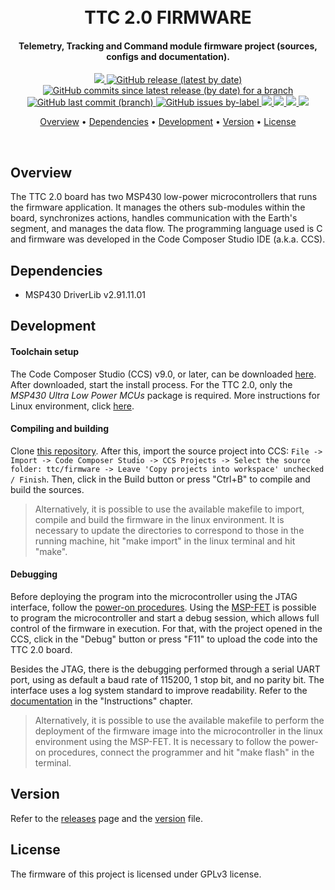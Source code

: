 
<h1 align="center">
    <br>
    TTC 2.0 FIRMWARE
    <br>
</h1>

<h4 align="center">Telemetry, Tracking and Command module firmware project (sources, configs and documentation).</h4>

<p align="center">
    <a href="https://github.com/spacelab-ufsc/spacelab#versioning">
        <img src="https://img.shields.io/badge/status-in%20development-red?style=for-the-badge">
    </a>
    <a href="https://github.com/spacelab-ufsc/ttc2/releases">
        <img alt="GitHub release (latest by date)" src="https://img.shields.io/github/v/release/spacelab-ufsc/ttc2?style=for-the-badge">
    </a>
    <a href="https://github.com/spacelab-ufsc/ttc2/blob/dev_firmware/firmware/version.h">
        <img alt="GitHub commits since latest release (by date) for a branch" src="https://img.shields.io/github/commits-since/spacelab-ufsc/ttc2/latest/dev_firmware?style=for-the-badge">
    </a>
    <a href="https://github.com/spacelab-ufsc/ttc2/commits/master">
        <img alt="GitHub last commit (branch)" src="https://img.shields.io/github/last-commit/spacelab-ufsc/ttc2/dev_firmware?style=for-the-badge">
    </a>
    <a href="">
        <img alt="GitHub issues by-label" src="https://img.shields.io/github/issues/spacelab-ufsc/ttc2/firmware?style=for-the-badge">
    </a>
    <a href="https://github.com/spacelab-ufsc/ttc2/blob/master/firmware/main.c">
        <img src="https://img.shields.io/badge/language-C-green?style=for-the-badge">
    </a>
    <a href="">
        <img src="https://img.shields.io/badge/IDE%20tool-CCS%20v9.0-yellow?style=for-the-badge">
    </a>
    <a href="#license">
        <img src="https://img.shields.io/badge/license-GPL3-yellow?style=for-the-badge">
    </a>
    <a href="https://github.com/spacelab-ufsc/ttc2/actions">
        <img src="https://img.shields.io/github/workflow/status/spacelab-ufsc/ttc2/Test%20Workflow?style=for-the-badge">
    </a>
</p>

<p align="center">
    <a href="#overview">Overview</a> •
    <a href="#dependencies">Dependencies</a> •
    <a href="#development">Development</a> •
    <a href="#version">Version</a> •
    <a href="#license">License</a>
</p>

<br>

## Overview

The TTC 2.0 board has two MSP430 low-power microcontrollers that runs the firmware application. It manages the others sub-modules within the board, synchronizes actions, handles communication with the Earth's segment, and manages the data flow. The programming language used is C and firmware was developed in the Code Composer Studio IDE (a.k.a. CCS). 

## Dependencies

* MSP430 DriverLib v2.91.11.01

## Development

#### Toolchain setup

The Code Composer Studio (CCS) v9.0, or later, can be downloaded [here](http://software-dl.ti.com/ccs/esd/documents/ccs_downloads.html). After downloaded, start the install process. For the TTC 2.0, only the *MSP430 Ultra Low Power MCUs* package is required. More instructions for Linux environment, click [here](https://software-dl.ti.com/ccs/esd/documents/ccs_linux_host_support.html).

#### Compiling and building
	
Clone [this repository](https://github.com/spacelab-ufsc/ttc2.git). After this, import the source project into CCS:
`File -> Import -> Code Composer Studio -> CCS Projects -> Select the source folder: ttc/firmware -> Leave 'Copy projects into workspace' unchecked / Finish`. Then, click in the Build button or press "Ctrl+B" to compile and build the sources. 

> Alternatively, it is possible to use the available makefile to import, compile and build the firmware in the linux environment. It is necessary to update the directories to correspond to those in the running machine, hit "make import" in the linux terminal and hit "make".

#### Debugging

Before deploying the program into the microcontroller using the JTAG interface, follow the [power-on procedures](https://github.com/spacelab-ufsc/ttc2/tree/dev_hardware/hardware#power-on-procedure). Using the [MSP-FET](http://www.ti.com/tool/MSP-FET) is possible to program the microcontroller and start a debug session, which allows full control of the firmware in execution. For that, with the project opened in the CCS, click in the "Debug" button or press "F11" to upload the code into the TTC 2.0 board.

Besides the JTAG, there is the debugging performed through a serial UART port, using as default a baud rate of 115200, 1 stop bit, and no parity bit. The interface uses a log system standard to improve readability. Refer to the [documentation](https://github.com/spacelab-ufsc/ttc2/tree/master/doc) in the "Instructions" chapter.

> Alternatively, it is possible to use the available makefile to perform the deployment of the firmware image into the microcontroller in the linux environment using the MSP-FET. It is necessary to follow the power-on procedures, connect the programmer and hit "make flash" in the terminal.

## Version

Refer to the [releases](https://github.com/spacelab-ufsc/ttc2/releases) page and the [version](https://github.com/spacelab-ufsc/ttc2/blob/master/firmware/version.h) file.

## License

The firmware of this project is licensed under GPLv3 license.
